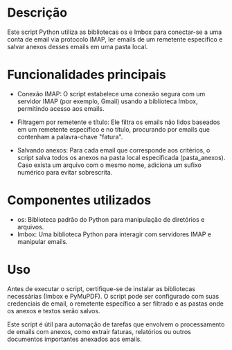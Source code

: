 # Descrição

Este script Python utiliza as bibliotecas os e Imbox para conectar-se a uma conta de email via protocolo IMAP, ler emails de um remetente específico e salvar anexos desses emails em uma pasta local.

# Funcionalidades principais

- Conexão IMAP: O script estabelece uma conexão segura com um servidor IMAP (por exemplo, Gmail) usando a biblioteca Imbox, permitindo acesso aos emails.

- Filtragem por remetente e título: Ele filtra os emails não lidos baseados em um remetente específico e no título, procurando por emails que contenham a palavra-chave "fatura".

- Salvando anexos: Para cada email que corresponde aos critérios, o script salva todos os anexos na pasta local especificada (pasta_anexos). Caso exista um arquivo com o mesmo nome, adiciona um sufixo numérico para evitar sobrescrita.


# Componentes utilizados

- os: Biblioteca padrão do Python para manipulação de diretórios e arquivos.
- Imbox: Uma biblioteca Python para interagir com servidores IMAP e manipular emails.

# Uso
Antes de executar o script, certifique-se de instalar as bibliotecas necessárias (Imbox e PyMuPDF). O script pode ser configurado com suas credenciais de email, o remetente específico a ser filtrado e as pastas onde os anexos e textos serão salvos.

Este script é útil para automação de tarefas que envolvem o processamento de emails com anexos, como extrair faturas, relatórios ou outros documentos importantes anexados aos emails.
